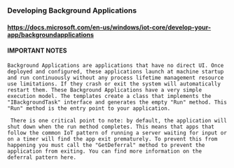 ### Developing Background Applications
#### https://docs.microsoft.com/en-us/windows/iot-core/develop-your-app/backgroundapplications

#### IMPORTANT NOTES

``` Background Applications are applications that have no direct UI. Once deployed and configured, these applications launch at machine startup and run continuously without any process lifetime management resource use limitations. If they crash or exit the system will automatically restart them. These Background Applications have a very simple execution model. The templates create a class that implements the "IBackgroundTask" interface and generates the empty "Run" method. This "Run" method is the entry point to your application. ```

``` There is one critical point to note: by default, the application will shut down when the run method completes. This means that apps that follow the common IoT pattern of running a server waiting for input or on a timer will find the app exit prematurely. To prevent this from happening you must call the "GetDeferral" method to prevent the application from exiting. You can find more information on the deferral pattern here.```
